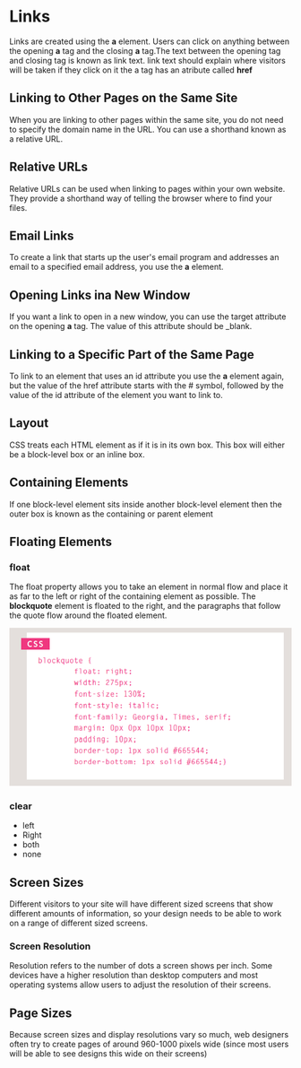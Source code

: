 # Links

Links are created using the **a** element. Users can click on anything 
between the opening **a** tag and the closing **a** tag.The text between the opening tag and closing tag 
is known as link text.
link text should explain where visitors will be taken if they click on it
the a tag has an atribute called <b> href</b>

## Linking to Other Pages on the Same Site

When you are linking to other 
pages within the same site, 
you do not need to specify the 
domain name in the URL. You 
can use a shorthand known as a 
relative URL.

## Relative URLs

Relative URLs can be used when linking to pages within your own 
website. They provide a shorthand way of telling the browser where to 
find your files.
## Email Links

To create a link that starts up 
the user's email program and 
addresses an email to a specified 
email address, you use the **a**
element.

## Opening Links ina New Window

If you want a link to open in a 
new window, you can use the 
target attribute on the opening 
**a** tag. The value of this 
attribute should be _blank.

## Linking to a Specific Part of the Same Page

To link to an element that uses 
an id attribute you use the **a**
element again, but the value of 
the href attribute starts with 
the # symbol, followed by the 
value of the id attribute of the 
element you want to link to.

## Layout

CSS treats each HTML element as if it is in its 
own box. This box will either be a block-level
box or an inline box.

## Containing Elements

If one block-level element sits inside another 
block-level element then the outer box is 
known as the containing or parent element

## Floating Elements

### float
The float property allows you 
to take an element in normal 
flow and place it as far to the 
left or right of the containing 
element as possible.
The **blockquote** element 
is floated to the right, and the 
paragraphs that follow the quote 
flow around the floated element.

![image](img/Capture8.PNG)
### clear
* left
* Right
* both
* none

## Screen Sizes

Different visitors to your site will have different sized screens that show 
different amounts of information, so your design needs to be able to 
work on a range of different sized screens.

### Screen Resolution

Resolution refers to the number of dots a screen shows per inch. Some 
devices have a higher resolution than desktop computers and most 
operating systems allow users to adjust the resolution of their screens.

## Page Sizes

Because screen sizes and display resolutions vary so much, web 
designers often try to create pages of around 960-1000 pixels wide 
(since most users will be able to see designs this wide on their screens)